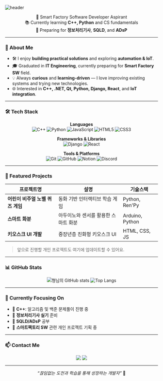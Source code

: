 ![header](https://capsule-render.vercel.app/api?type=wave&color=auto&height=300&section=header&text=HeeSoo.K'sGithub&fontSize=90)
<p align="center">
    🌱 Smart Factory Software Developer Aspirant <br>
    📚 Currently learning <b>C++, Python</b> and CS fundamentals <br>
    🎯 Preparing for <b>정보처리기사</b>, <b>SQLD</b>, and <b>ADsP</b> <br>
</p>

---

### 🚀 About Me
- 🛠️ I enjoy **building practical solutions** and exploring **automation & IoT**.
- 🎓 Graduated in **IT Engineering**, currently preparing for **Smart Factory SW** field.
- 💡 Always **curious** and **learning-driven** — I love improving existing systems and trying new technologies.
- 🌐 Interested in **C++, .NET, Qt, Python, Django, React**, and **IoT integration**.

---

### 🛠 Tech Stack
<div align="center">

**Languages**  
![C++](https://img.shields.io/badge/C++-00599C?style=for-the-badge&logo=c%2B%2B&logoColor=white)
![Python](https://img.shields.io/badge/Python-3776AB?style=for-the-badge&logo=python&logoColor=white)
![JavaScript](https://img.shields.io/badge/JavaScript-F7DF1E?style=for-the-badge&logo=javascript&logoColor=black)
![HTML5](https://img.shields.io/badge/HTML5-E34F26?style=for-the-badge&logo=html5&logoColor=white)
![CSS3](https://img.shields.io/badge/CSS3-1572B6?style=for-the-badge&logo=css3&logoColor=white)

**Frameworks & Libraries**  
![Django](https://img.shields.io/badge/Django-092E20?style=for-the-badge&logo=django&logoColor=white)
![React](https://img.shields.io/badge/React-20232A?style=for-the-badge&logo=react&logoColor=61DAFB)

**Tools & Platforms**  
![Git](https://img.shields.io/badge/Git-F05032?style=for-the-badge&logo=git&logoColor=white)
![GitHub](https://img.shields.io/badge/GitHub-181717?style=for-the-badge&logo=github&logoColor=white)
![Notion](https://img.shields.io/badge/Notion-000000?style=for-the-badge&logo=notion&logoColor=white)
![Discord](https://img.shields.io/badge/Discord-5865F2?style=for-the-badge&logo=discord&logoColor=white)

</div>

---

### 📌 Featured Projects
| 프로젝트명 | 설명 | 기술스택 |
|-----------|------------------------|--------------------|
| **어린이 비주얼 노벨 퀴즈 게임** | 동화 기반 인터랙티브 학습 게임 | Python, Ren'Py |
| **스마트 화분** | 아두이노와 센서를 활용한 스마트 화분 | Arduino, Python |
| **키오스크 UI 개발** | 중장년층 친화형 키오스크 UI | HTML, CSS, JS |

> 앞으로 진행할 개인 프로젝트도 여기에 업데이트할 수 있어요.  

---

### 📊 GitHub Stats
<div align="center">

![형님의 GitHub stats](https://github-readme-stats.vercel.app/api?username=BunnyByee&show_icons=true&theme=tokyonight)
![Top Langs](https://github-readme-stats.vercel.app/api/top-langs/?username=BunnyByee&layout=compact&theme=tokyonight)

</div>

---

### 🌱 Currently Focusing On
- 📘 **C++**: 알고리즘 및 백준 문제풀이 진행 중
- 📗 **정보처리기사 실기** 준비
- 📙 **SQLD/ADsP** 공부
- 📕 **스마트팩토리 SW** 관련 개인 프로젝트 기획 중

---

### 📫 Contact Me
<p align="center">
    <a href="mailto:your.email@example.com"><img src="https://img.shields.io/badge/Gmail-D14836?style=for-the-badge&logo=gmail&logoColor=white"></a>
    <a href="https://www.linkedin.com/in/your-linkedin-id"><img src="https://img.shields.io/badge/LinkedIn-0077B5?style=for-the-badge&logo=linkedin&logoColor=white"></a>
</p>

---

<div align="center">
    <i>“끊임없는 도전과 학습을 통해 성장하는 개발자”</i> 🌟
</div>
